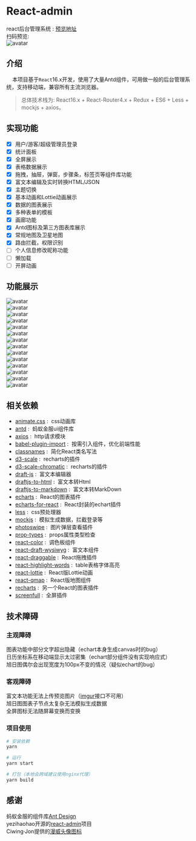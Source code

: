 
# React-admin

react后台管理系统 : [预览地址](https://preview.fog3211.com/react-admin/)  
扫码预览:  
![avatar](https://img.fog3211.com/1556718573.png)  

## 介绍

&nbsp; &nbsp; 本项目基于`React`16.x开发，使用了大量Antd组件，可用做一般的后台管理系统，支持移动端，兼容所有主流浏览器。  

> 总体技术栈为: React16.x + React-Router4.x + Redux + ES6 + Less + mockjs + axios。

## 实现功能

- [x] 用户/游客/超级管理员登录  
- [x] 统计面板  
- [x] 全屏展示  
- [x] 表格数据展示  
- [x] 拖拽，抽屉，弹窗，步骤条，标签页等组件库功能  
- [x] 富文本编辑及实时转换HTML/JSON  
- [x] 主题切换  
- [x] 基本动画和Lottie动画展示  
- [x] 数据的图表展示  
- [x] 多种表单的模板  
- [x] 画廊功能
- [x] Antd图标及第三方图表库展示  
- [x] 常规地图及卫星地图  
- [x] 路由拦截，权限识别  
- [ ] 个人信息修改昵称功能  
- [ ] 懒加载  
- [ ] 开屏动画  

## 功能展示

![avatar](https://img.fog3211.com/8U6EY4W5$I]6F`32_PWGN.png)  
![avatar](https://img.fog3211.com/{X1[XT}S~R613WHG1GLC5.png)  
![avatar](https://img.fog3211.com/~7QZN39H%7BS2%25HX%5DA78%7B%60OAE.png)  
![avatar](https://img.fog3211.com/~HS%5DBR%7BVO80FZ@4K5%258SZK.png)  
![avatar](https://img.fog3211.com/~RGK7%5B$YHP9%5DEBCCQ%25%25GCC.png)  
![avatar](https://img.fog3211.com/Q%5D%60WULP%7DS5W%25ID72NXLPPJ.png)  
![avatar](https://img.fog3211.com/OM}20NJQG}_[RKSJ6G1W1R8.png)  
![avatar](https://img.fog3211.com/G5A9L%25N~WJ65%7BAX%25ZSQQVE.png)  
![avatar](https://img.fog3211.com/OF`6Y7$Q65WAS]F}RVDHWQ.png)  
![avatar](https://img.fog3211.com/JB}D3VW_NRQX}LVOL80H[GG.png)  
![avatar](https://img.fog3211.com/ZJ5$7~P6QJ_}4C_`K@@N$HS.png)  
![avatar](https://img.fog3211.com/WBYGPWV@4Q4KRXVW08SNZQU.png)  
![avatar](https://img.fog3211.com/AXH5WZ7TQRS0BP~E5WKN~I.png)  
![avatar](https://img.fog3211.com/2O83BZ159_W%258J1SAYCCF.png)  

## 相关依赖

- [animate.css](https://github.com/daneden/animate.css) : &nbsp;css动画库  
- [antd](https://ant.design/index-cn) : &nbsp;蚂蚁金服ui组件库  
- [axios](https://github.com/axios/axios) : &nbsp;http请求模块  
- [babel-plugin-import](https://github.com/ant-design/babel-plugin-import) : &nbsp;按需引入组件，优化前端性能  
- [classnames](https://github.com/JedWatson/classnames) : &nbsp;简化React类名写法  
- [d3-scale](https://github.com/d3/d3-scale) : &nbsp;recharts的插件  
- [d3-scale-chromatic](https://github.com/d3/d3-scale-chromatic) : &nbsp;recharts的插件  
- [draft-js](https://github.com/facebook/draft-js) : &nbsp;富文本编辑器  
- [draftjs-to-html](https://github.com/jpuri/draftjs-to-html) : &nbsp;富文本转Html  
- [draftjs-to-markdown](https://github.com/jpuri/draftjs-to-markdown) : &nbsp;富文本转MarkDown  
- [echarts](https://github.com/apache/incubator-echarts) : &nbsp;React的图表插件  
- [echarts-for-react](https://github.com/hustcc/echarts-for-react) : &nbsp;React封装的echart插件  
- [less](https://github.com/less/less.js) : &nbsp;css预处理器  
- [mockjs](http://mockjs.com/) : &nbsp;模拟生成数据，拦截登录等  
- [photoswipe](https://github.com/dimsemenov/photoswipe) : &nbsp;图片弹层查看插件  
- [prop-types](https://github.com/facebook/prop-types) : &nbsp;props属性类型检查  
- [react-color](https://github.com/casesandberg/react-color) : &nbsp;调色板组件  
- [react-draft-wysiwyg](https://github.com/jpuri/react-draft-wysiwyg) : &nbsp;富文本组件  
- [react-draggable](https://github.com/mzabriskie/react-draggable) : &nbsp;React拖拽插件  
- [react-highlight-words](https://github.com/bvaughn/react-highlight-words) : &nbsp;table表格字体高亮  
- [react-lottie](https://github.com/chenqingspring/react-lottie) : &nbsp;React版Lottie动画  
- [react-qmap](https://github.com/yezihaohao/react-qmap) : &nbsp;React版地图组件  
- [recharts](https://github.com/recharts/recharts) : &nbsp;另一个React的图表插件  
- [screenfull](https://github.com/sindresorhus/screenfull.js/) : &nbsp;全屏插件  

## 技术障碍

### 主观障碍

图表功能中部分文字超出隐藏（echart本身生成canvas时的bug）  
日历坐标系在移动端显示太过密集（echart部分组件没有实现响应式）  
旭日图偶尔会出现宽度为100px不变的情况（疑似echart的bug）

### 客观障碍

富文本功能无法上传预览图片（[imgur](https://api.imgur.com/3/image)接口不可用）  
旭日图图表子节点太复杂无法模拟生成数据  
全屏图标无法随屏幕变换而变换

### 项目使用

``` bash
# 安装依赖
yarn  

# 运行
yarn start

# 打包（本地会跨域建议使用nginx代理）
yarn build
```

## 感谢

蚂蚁金服的组件库[Ant Design](https://ant.design/index-cn)  
yezihaohao开源的[react-admin](https://github.com/yezihaohao/react-admin)项目  
Ciwing·Jon提供的[漫威头像图标](https://www.iconfont.cn/collections/detail?cid=15515)
